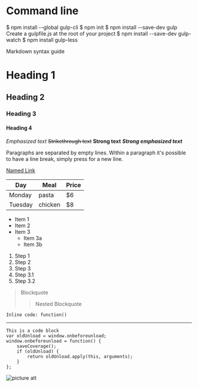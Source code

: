 # Command line #
$ npm install --global gulp-cli
$ npm init
$ npm install --save-dev gulp
Create a gulpfile.js at the root of your project
$ npm install --save-dev gulp-watch
$ npm install gulp-less

Markdown syntax guide
# Heading 1 #
## Heading 2 ##
### Heading 3 ###
#### Heading 4 ####
*Emphasized text*
~~Strikethrough text~~
**Strong text**
***Strong emphasized text***

Paragraphs are separated by empty lines. Within a paragraph it's possible to have a line break,
simply press <return> for a new line.

[Named Link](http://www.google.fr/)

| Day     | Meal    | Price |
| --------|---------|-------|
| Monday  | pasta   | $6    |
| Tuesday | chicken | $8    |

* Item 1
* Item 2
* Item 3
  * Item 3a
  * Item 3b
1. Step 1
2. Step 2
3. Step 3
  1. Step 3.1
  2. Step 3.2

> Blockquote
>> Nested Blockquote

`Inline code: function()`

- - - - 

```
This is a code block
var oldUnload = window.onbeforeunload;
window.onbeforeunload = function() {
    saveCoverage();
    if (oldUnload) {
        return oldUnload.apply(this, arguments);
    }
};
```
![picture alt](http://www.brightlightpictures.com/assets/images/portfolio/thethaw_header.jpg "Title is optional")
